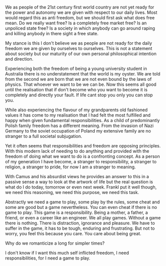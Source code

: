 We as people of the 21st century first world country are not yet ready for the power and autonomy we are given with respect to our daily lives. Most would regard this as anti freedom, but we should first ask what does free mean. Do we really want free? Is a completely free market free? Is an unpoliced state free? Is a society in which anybody can go around raping and killing anybody in there sight a free state. 

My stance is this I don't believe we as people are not ready for the daily freedom we are given by ourselves to ourselves. This is not a statement about society but our maturity of our own personal philosophical intention and direction.

Experiencing both the freedom of being a young university student in Australia there is no understatement that the world is my oyster. We are told from the second we are born that we are not even bound by the laws of physics. That whoever we want to be we can be. Now this seems all good until the realisation that if don't become who you want to become it is completely and directly your fault. If life cant stop you only you can stop you. 

While also experiencing the flavour of my grandparents old fashioned values it has come to my realisation that I had felt the most fulfilled and happy when given fundamental responsibilities. As a child of predominantly Polish family freedom has a different meaning. From the invasion of Nazi Germany to the soviet occupation of Poland my extensive family are no stranger to a full societal subjugation. 

Yet it often seems that responsibilities and freedom are opposing principles. With this modern lack of needing to do anything and provided with the freedom of doing what we want to do is a confronting concept. As a person of my generation I have become, a stranger to responsibility, a stranger to religion, a stranger to pride, for now I am a stranger to meaning. 

With Camus and his absurdist views he provides an answer to this in a passive sense a way to look at the artwork of life but the real question is what do I do today, tomorrow or even next week. Frankl put it well though, we need this reasoning, we need this purpose, we need this task.

Abstractly we need a game to play, some play by the rules, some cheat and some are good but a game nevertheless. You can even cheat if there is no game to play. This game is a responsibility. Being a mother, a father, a friend, or even a career like an engineer. We all play games. Without a game there is nothing. There is distraction, ignorance and pleasure. We have to suffer in the game, it has to be tough, enduring and frustrating. But not to worry, you feel this because you care. You care about being great. 

Why do we romanticize a long for simpler times?

I don't know if I want this much self inflicted freedom, I need responsibilities, for I need a game to play. 

